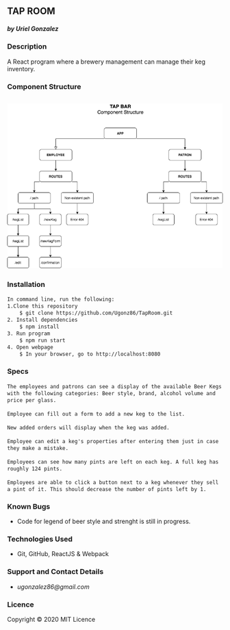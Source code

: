 ## TAP ROOM
##### by _**Uriel Gonzalez**_

### Description
A React program where a brewery management can manage their keg inventory.

### Component Structure
![Diagram](Diagram.png)
--
### Installation
```
In command line, run the following:
1.Clone this repository
    $ git clone https://github.com/Ugonz86/TapRoom.git
2. Install dependencies
    $ npm install
3. Run program
    $ npm run start
4. Open webpage
    $ In your browser, go to http://localhost:8080
```
### Specs
```
The employees and patrons can see a display of the available Beer Kegs with the following categories: Beer style, brand, alcohol volume and price per glass.

Employee can fill out a form to add a new keg to the list.

New added orders will display when the keg was added.

Employee can edit a keg's properties after entering them just in case they make a mistake.

Employees can see how many pints are left on each keg. A full keg has roughly 124 pints.

Employees are able to click a button next to a keg whenever they sell a pint of it. This should decrease the number of pints left by 1.
```

### Known Bugs
* Code for legend of beer style and strenght is still in progress.

### Technologies Used
* Git, GitHub, ReactJS & Webpack

### Support and Contact Details
* _ugonzalez86@gmail.com_

### Licence
Copyright © 2020
MIT Licence